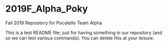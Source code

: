 # 2019F_Alpha_Poky
Fall 2019 Repository for Pocatello Team Alpha

This is a test README file; just for having something in our repository (and so we can test various commands).
You can delete this at your leisure.